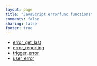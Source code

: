 ```yaml
---
layout: page
title: "JavaScript errorfunc functions"
comments: false
sharing: false
footer: true
---
```

<!-- Generated by Rakefile:build -->

 - [error_get_last](/functions/error_get_last)
 - [error_reporting](/functions/error_reporting)
 - [trigger_error](/functions/trigger_error)
 - [user_error](/functions/user_error)
